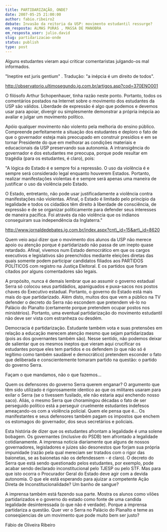 ```yaml
---
title: PARTIDARIZAÇÃO, ONDE?
date: 2007-05-25 21:00:00
author: fabio.ribeiro2
debate: Invasão da reitoria da USP: movimento estudantil ressurge?
em_resposta: ALMAS PURAS , MASSA DE MANOBRA
em_resposta_user: julio.david
slug: partidarizacao-onde
status: publish 
type: post
---
```


Alguns estudantes vieram aqui criticar comentaristas julgando-os mal informados.  

  

"Ineptire est juris gentium" . Tradução: "a inépcia é um direito de todos".   

  

http://observatorio.ultimosegundo.ig.com.br/artigos.asp?cod=370ENO001  

  

O filósofo Arthur Schopenhauer, tinha razão neste ponto. Portanto, todos os comentários postados na Internet sobre o movimento dos estudantes da USP são válidos. Liberdade de expressão é algo que podemos e devemos usar para apoiar, divergir ou simplesmente demonstrar a própria inépcia ao avaliar e julgar um movimento político.  

  

Apóio qualquer movimento não violento pela melhoria do ensino público. Compreende perfeitamente a situação dos estudantes e deploro o fato de que o governador esteja mais preocupado em construir presídios e em se tornar Presidente do que em melhorar as condições materiais e educacionais da USP preservando sua autonomia. A intransigência do governador e dos estudantes me preocupa, porque pode resultar em tragédia (para os estudantes, é claro), pois:  

  

"A lógica do Estado é e sempre foi a repressão. O uso da violência é e sempre será considerado legal enquanto houverem Estados. Portanto, realizar manifestações violentas é e sempre será apenas uma maneira de justificar o uso da violência pelo Estado.   

O Estado, entretanto, não pode usar justificadamente a violência contra manifestações não violentas. Afinal, o Estado é limitado pelo princípio da legalidade e todos os cidadãos têm direito à liberdade de consciência, de expressão e de se organizar politicamente para defender seus interesses de maneira pacífica. Foi através da não violência que os indianos conseguiram sua independência da Inglaterra."  

  

  

http://www.jornaldedebates.ig.com.br/index.aspx?cnt\_id=15&art\_id=8620  

  

Quem veio aqui dizer que o movimento dos alunos da USP não merece apoio ou atenção porque é partidarizado não passa de um inepto quase retardado. Afinal, vivemos num Estado democrático em que os cargos executivos e legislativos são preenchidos mediante eleições diretas das quais somente podem participar candidatos filiados aos PARTIDOS POLÍTICOS com registro na Justiça Eleitoral. E os partidos que foram citados por alguns comentadores são legais.  

  

A propósito, nunca é demais lembrar que ao assumir o governo estadual Serra só colocou seus partidádios, apaniguados e puxa-sacos nos postos chaves do Executivo estadual. Portanto, o governo do Estado está mais mais do que partidarizado. Além disto, muitos dos que vem a público na TV defender o decreto do Serra não escondem que pretendem vê-lo no Palácio do Planalto (certamente porque pretendem ocupar postos nos ministérios). Portanto, uma eventual partidarização do movimento estudantil não deve ser vista com estranheza ou desdém.  

  

Democracia é partidarização. Estudante também vota e suas pretensões em relação a educação merecem atenção mesmo que sejam partidarizadas (pois as dos governantes também são). Nesse sentido, não podemos deixar de salientar que os mesmos ineptos que vieram aqui crucificar os estudantes porque eles tem partidos e os defendem (o que não só é legítimo como também saudável e democrático) pretendem esconder o fato que deliberada e conscientemente tomaram partido na questão: o partido do governo Serra.   

  

Façam o que mandamos, não o que fazemos...   

Quem os defensores do governo Serra querem enganar? O argumento que têm sido utilizado é rigorosamente identico ao que os militares usaram para exilar o Serra (se o tivessem fusilado, ele não estaria aqui enchendo nosso saco). Aliás, o mesmo Serra que choramingou décadas o fato de ser perseguido político está a perseguir cruelmente estudantes indefesos ameaçando-os com a violência policial. Quem ele pensa que é... Os manifestantes e seus defensores também pagam os impostos que enchem os estomagos do governador, dos seus secretários e policiais.  

  

Esta história de dizer que os estudantes afrontam a legalidade é uma solene bobagem. Os governantes (inclusive do PSDB) tem afrontado a legalidade cotidianamente. A imprensa noticia diariamente que alguns de nossos governadores, legisladores e juizes são desonestos que forjam sua própria impunidade (razão pela qual mereciam ser tratados com o rigor das baionetas, se as baionetas não os defendessem - é claro). O decreto do Serra que está sendo questionado pelos estudantes, por exemplo, pode acabar sendo declarado inconstitucional pelo TJESP ou pelo STF. Mas para que isto ocorra o Procurador Geral do Estado deve agir com a devida autonomia. O que ele está esperando para ajuizar a competente Ação Direta de Inconstitucionalidade? Um banho de sangue?  

  

  

A imprensa também está fazendo sua parte. Mostra os alunos como vilões partidarizados e o governo do estado como fonte de uma candida legalidade desinteressada (o que não é verdade). Porque a imprensa partidariza a questão. Quer ver o Serra no Palácio do Planalto e teme as conseqüencias de um movimento que pode muito bem ser justo?  

  

  

  

Fábio de Oliveira Ribeiro
